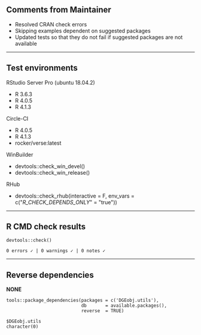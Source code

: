 ## Comments from Maintainer

* Resolved CRAN check errors
* Skipping examples dependent on suggested packages
* Updated tests so that they do not fail if suggested packages are not available

---  

## Test environments

RStudio Server Pro (ubuntu 18.04.2)  

* R 3.6.3
* R 4.0.5
* R 4.1.3

Circle-CI

* R 4.0.5
* R 4.1.3
* rocker/verse:latest

WinBuilder

* devtools::check_win_devel()  
* devtools::check_win_release()  

RHub

* devtools::check_rhub(interactive = F,
                       env_vars    = c("_R_CHECK_DEPENDS_ONLY_" = "true"))

---  

## R CMD check results


```
devtools::check()  

0 errors ✓ | 0 warnings ✓ | 0 notes ✓
```

---  

## Reverse dependencies


**NONE**

```
tools::package_dependencies(packages = c('DGEobj.utils'),
                            db       = available.packages(), 
                            reverse  = TRUE)

$DGEobj.utils
character(0)
```

